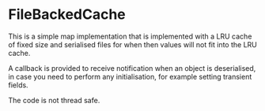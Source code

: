 # FileBackedCache

This is a simple map implementation that is implemented with a LRU cache of fixed size and serialised files for when then values will not fit into the LRU cache.

A callback is provided to receive notification when an object is deserialised, in case you need to perform any initialisation, for example setting transient fields.

The code is not thread safe.
